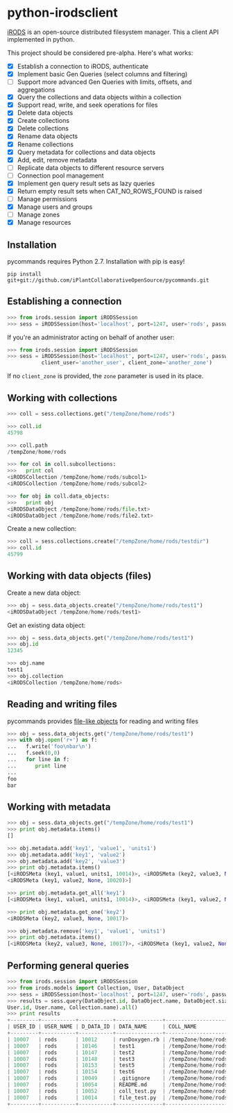 python-irodsclient
============

[iRODS](https://www.irods.org) is an open-source distributed filesystem manager.  This a client API implemented in python.

This project should be considered pre-alpha. Here's what works:
- [x] Establish a connection to iRODS, authenticate
- [x] Implement basic Gen Queries (select columns and filtering)
- [ ] Support more advanced Gen Queries with limits, offsets, and aggregations
- [x] Query the collections and data objects within a collection
- [x] Support read, write, and seek operations for files
- [x] Delete data objects
- [x] Create collections
- [x] Delete collections
- [x] Rename data objects
- [x] Rename collections
- [x] Query metadata for collections and data objects
- [x] Add, edit, remove metadata
- [ ] Replicate data objects to different resource servers
- [ ] Connection pool management
- [x] Implement gen query result sets as lazy queries
- [x] Return empty result sets when CAT_NO_ROWS_FOUND is raised
- [ ] Manage permissions
- [x] Manage users and groups
- [ ] Manage zones
- [x] Manage resources

Installation
------------
pycommands requires Python 2.7. Installation with pip is easy!

    pip install git+git://github.com/iPlantCollaborativeOpenSource/pycommands.git

Establishing a connection
-------------------------
```python
>>> from irods.session import iRODSSession
>>> sess = iRODSSession(host='localhost', port=1247, user='rods', password='rods', zone='tempZone')
```

If you're an administrator acting on behalf of another user:
```python
>>> from irods.session import iRODSSession
>>> sess = iRODSSession(host='localhost', port=1247, user='rods', password='rods', zone='tempZone', 
           client_user='another_user', client_zone='another_zone')
```

If no `client_zone` is provided, the `zone` parameter is used in its place.
    
Working with collections
------------------------
```python
>>> coll = sess.collections.get("/tempZone/home/rods")

>>> coll.id
45798

>>> coll.path
/tempZone/home/rods

>>> for col in coll.subcollections:
>>>   print col
<iRODSCollection /tempZone/home/rods/subcol1>
<iRODSCollection /tempZone/home/rods/subcol2>

>>> for obj in coll.data_objects:
>>>   print obj
<iRODSDataObject /tempZone/home/rods/file.txt>
<iRODSDataObject /tempZone/home/rods/file2.txt>
```

Create a new collection:
```python
>>> coll = sess.collections.create("/tempZone/home/rods/testdir")
>>> coll.id
45799
```
    
Working with data objects (files)
---------------------------------
Create a new data object:
```python
>>> obj = sess.data_objects.create("/tempZone/home/rods/test1")
<iRODSDataObject /tempZone/home/rods/test1>
```

Get an existing data object:
```python
>>> obj = sess.data_objects.get("/tempZone/home/rods/test1")
>>> obj.id
12345

>>> obj.name
test1
>>> obj.collection
<iRODSCollection /tempZone/home/rods>
```

Reading and writing files
-----------------------
pycommands provides [file-like objects](http://docs.python.org/2/library/stdtypes.html#file-objects) for reading and writing files
```python
>>> obj = sess.data_objects.get("/tempZone/home/rods/test1")
>>> with obj.open('r+') as f:
...   f.write('foo\nbar\n')
...   f.seek(0,0)
...   for line in f:
...      print line
...
foo
bar
```
    
Working with metadata
---------------------
```python
>>> obj = sess.data_objects.get("/tempZone/home/rods/test1")
>>> print obj.metadata.items()
[]

>>> obj.metadata.add('key1', 'value1', 'units1')
>>> obj.metadata.add('key1', 'value2')
>>> obj.metadata.add('key2', 'value3')
>>> print obj.metadata.items()
[<iRODSMeta (key1, value1, units1, 10014)>, <iRODSMeta (key2, value3, None, 10017)>, 
<iRODSMeta (key1, value2, None, 10020)>]

>>> print obj.metadata.get_all('key1')
[<iRODSMeta (key1, value1, units1, 10014)>, <iRODSMeta (key1, value2, None, 10020)>]

>>> print obj.metadata.get_one('key2')
<iRODSMeta (key2, value3, None, 10017)>

>>> obj.metadata.remove('key1', 'value1', 'units1')
>>> print obj.metadata.items()
[<iRODSMeta (key2, value3, None, 10017)>, <iRODSMeta (key1, value2, None, 10020)>]
```

Performing general queries
--------------------------
```python
>>> from irods.session import iRODSSession
>>> from irods.models import Collection, User, DataObject
>>> sess = iRODSSession(host='localhost', port=1247, user='rods', password='rods', zone='tempZone')
>>> results = sess.query(DataObject.id, DataObject.name, DataObject.size, \
User.id, User.name, Collection.name).all()
>>> print results
+---------+-----------+-----------+---------------+--------------------------------+-----------+
| USER_ID | USER_NAME | D_DATA_ID | DATA_NAME     | COLL_NAME                      | DATA_SIZE |
+---------+-----------+-----------+---------------+--------------------------------+-----------+
| 10007   | rods      | 10012     | runDoxygen.rb | /tempZone/home/rods            | 5890      |
| 10007   | rods      | 10146     | test1         | /tempZone/home/rods            | 0         |
| 10007   | rods      | 10147     | test2         | /tempZone/home/rods            | 0         |
| 10007   | rods      | 10148     | test3         | /tempZone/home/rods            | 8         |
| 10007   | rods      | 10153     | test5         | /tempZone/home/rods            | 0         |
| 10007   | rods      | 10154     | test6         | /tempZone/home/rods            | 8         |
| 10007   | rods      | 10049     | .gitignore    | /tempZone/home/rods/pycommands | 12        |
| 10007   | rods      | 10054     | README.md     | /tempZone/home/rods/pycommands | 3795      |
| 10007   | rods      | 10052     | coll_test.py  | /tempZone/home/rods/pycommands | 658       |
| 10007   | rods      | 10014     | file_test.py  | /tempZone/home/rods/pycommands | 465       |
+---------+-----------+-----------+---------------+--------------------------------+-----------+
```
